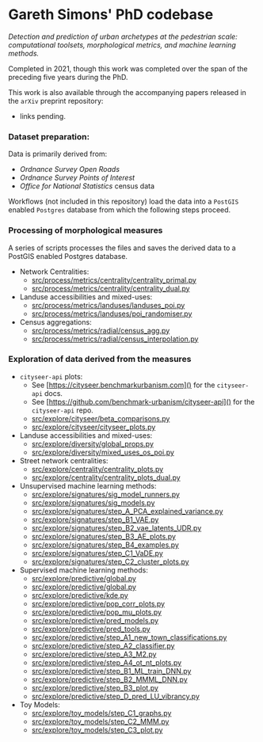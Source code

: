 # Gareth Simons' PhD codebase

_Detection and prediction of urban archetypes at the pedestrian scale: computational toolsets, morphological metrics, and machine learning methods._

Completed in 2021, though this work was completed over the span of the preceding five years during the PhD.

This work is also available through the accompanying papers released in the `arXiv` preprint repository:
- links pending.

### Dataset preparation:

Data is primarily derived from:
- _Ordnance Survey_ _Open Roads_
- _Ordnance Survey_ _Points of Interest_
- _Office for National Statistics_ census data

Workflows (not included in this repository) load the data into a `PostGIS` enabled `Postgres` database from which the following steps proceed.

### Processing of morphological measures 
A series of scripts processes the files and saves the derived data to a PostGIS enabled Postgres database.

- Network Centralities:
  - [src/process/metrics/centrality/centrality_primal.py]()
  - [src/process/metrics/centrality/centrality_dual.py]()
- Landuse accessibilities and mixed-uses:
  - [src/process/metrics/landuses/landuses_poi.py]()
  - [src/process/metrics/landuses/poi_randomiser.py]()
- Census aggregations:
  - [src/process/metrics/radial/census_agg.py]()
  - [src/process/metrics/radial/census_interpolation.py]()

### Exploration of data derived from the measures

- `cityseer-api` plots:
  - See [https://cityseer.benchmarkurbanism.com]() for the `cityseer-api` docs.
  - See [https://github.com/benchmark-urbanism/cityseer-api]() for the `cityseer-api` repo.
  - [src/explore/cityseer/beta_comparisons.py]()
  - [src/explore/cityseer/cityseer_plots.py]()
- Landuse accessibilities and mixed-uses:
  - [src/explore/diversity/global_props.py]()
  - [src/explore/diversity/mixed_uses_os_poi.py]()
- Street network centralities:
  - [src/explore/centrality/centrality_plots.py]()
  - [src/explore/centrality/centrality_plots_dual.py]()
- Unsupervised machine learning methods:
  - [src/explore/signatures/sig_model_runners.py]()
  - [src/explore/signatures/sig_models.py]()
  - [src/explore/signatures/step_A_PCA_explained_variance.py]()
  - [src/explore/signatures/step_B1_VAE.py]()
  - [src/explore/signatures/step_B2_vae_latents_UDR.py]()
  - [src/explore/signatures/step_B3_AE_plots.py]()
  - [src/explore/signatures/step_B4_examples.py]()
  - [src/explore/signatures/step_C1_VaDE.py]()
  - [src/explore/signatures/step_C2_cluster_plots.py]()
- Supervised machine learning methods:
  - [src/explore/predictive/global.py]()
  - [src/explore/predictive/global.py]()
  - [src/explore/predictive/kde.py]()
  - [src/explore/predictive/pop_corr_plots.py]()
  - [src/explore/predictive/pop_mu_plots.py]()
  - [src/explore/predictive/pred_models.py]()
  - [src/explore/predictive/pred_tools.py]()
  - [src/explore/predictive/step_A1_new_town_classifications.py]()
  - [src/explore/predictive/step_A2_classifier.py]()
  - [src/explore/predictive/step_A3_M2.py]()
  - [src/explore/predictive/step_A4_ot_nt_plots.py]()
  - [src/explore/predictive/step_B1_ML_train_DNN.py]()
  - [src/explore/predictive/step_B2_MMML_DNN.py]()
  - [src/explore/predictive/step_B3_plot.py]()
  - [src/explore/predictive/step_D_pred_LU_vibrancy.py]()
- Toy Models:
  - [src/explore/toy_models/step_C1_graphs.py]()
  - [src/explore/toy_models/step_C2_MMM.py]()
  - [src/explore/toy_models/step_C3_plot.py]()
